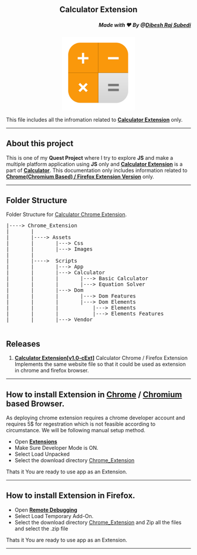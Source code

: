## <p align="center"> Calculator Extension 
##### <p align="right">Made with ❤️ By @[Dibesh Raj Subedi](https://github.com/itSubeDibesh)</p></p>

<p align="center">
<img  src="./Assets/Images/favicon.png" width="200" alt="Calculator Logo" ></p>

This file includes all the infromation related to [**Calculator  Extension**](./) only.

---
## About this project
This is one of my __Quest Project__ where I try to explore **JS** and make a multiple platform application using **JS** only and [**Calculator Extension**](./) is a part of  [**Calculator**](../). This documentation only includes information related to [**Chrome(Chromium Based) / Firefox Extension Version**](./) only.

___

## Folder Structure
Folder Structure for [Calculator Chrome Extension](./).
<pre>
|----> Chrome_Extension
|       |
|       |----> Assets 
|       |       |---> Css
|       |       |---> Images
|       |
|       |---->  Scripts
|       |       |---> App
|       |       |---> Calculator
|       |       |       |---> Basic Calculator
|       |       |       |---> Equation Solver
|       |       |---> Dom
|       |       |       |---> Dom Features
|       |       |       |---> Dom Elements
|       |       |           |---> Elements
|       |       |           |---> Elements Features
|       |       |---> Vendor

</pre>
## Releases
1. __[Calculator Extension[v1.0-cExt]](https://github.com/itSubeDibesh/Calculator/releases/tag/v1.0-cExt)__
Calculator Chrome /  Firefox Extension  Implements the same website file so that it could be used as extension in chrome and firefox browser.

___

## How to install Extension in [Chrome](https://www.google.com/chrome/) / [Chromium](https://www.chromium.org/) based Browser.
As deploying chrome extension requires a chrome developer account and requires 5$ for regestration which is not feasible according to circumstance. We will be following manual setup method.

- Open [__Extensions__](chrome://extensions/)
- Make Sure Developer Mode is ON.
- Select Load Unpacked
- Select the download directory [Chrome_Extension](./)

Thats it You are ready to use app as an Extension.
___

## How to install Extension in Firefox.

- Open [__Remote Debugging__](about:debugging#/runtime/this-firefox)
- Select Load Temporary Add-On.
- Select the download directory [Chrome_Extension](./) and Zip all the files and select the .zip file

Thats it You are ready to use app as an Extension.
___


